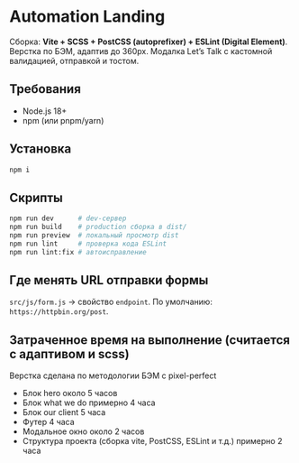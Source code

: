 # Automation Landing

Сборка: **Vite + SCSS + PostCSS (autoprefixer) + ESLint (Digital Element)**.  
Верстка по БЭМ, адаптив до 360px. Модалка Let’s Talk с кастомной валидацией, отправкой и тостом.

## Требования
- Node.js 18+
- npm (или pnpm/yarn)

## Установка
```bash
npm i
```

## Скрипты
```bash
npm run dev      # dev-сервер
npm run build    # production сборка в dist/
npm run preview  # локальный просмотр dist
npm run lint     # проверка кода ESLint
npm run lint:fix # автоисправление
```

## Где менять URL отправки формы
`src/js/form.js` → свойство `endpoint`. По умолчанию: `https://httpbin.org/post`.

## Затраченное время на выполнение (считается с адаптивом и scss)
Верстка сделана по методологии БЭМ с pixel-perfect
- Блок hero около 5 часов
- Блок what we do примерно 4 часа
- Блок our client 5 часа
- Футер 4 часа
- Модальное окно около 2 часов
- Структура проекта (сборка vite, PostCSS, ESLint и т.д.) примерно 2 часа
